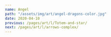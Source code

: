 ```yaml
---
name: Angel
path: "/assets/img/art/angel-dragons-color.jpg"
date: 2020-04-10
previous: /pages/art/l/Totem-and-star/
next: /pages/art/l/arrows-complex/
---
```


